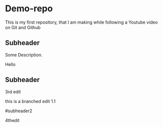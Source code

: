 # Demo-repo

This is my first repository, that I am making while following a Youtube video on Git and Github

## Subheader

Some Description.

Hello

## Subheader

3rd edit
  
this is a branched edit 1.1

#subheader2

4thedit
